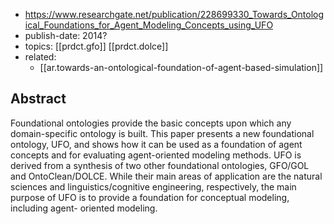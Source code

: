 
- https://www.researchgate.net/publication/228699330_Towards_Ontological_Foundations_for_Agent_Modeling_Concepts_using_UFO
- publish-date: 2014?
- topics: [[prdct.gfo]] [[prdct.dolce]]
- related:
  - [[ar.towards-an-ontological-foundation-of-agent-based-simulation]]

## Abstract

Foundational ontologies provide the basic concepts upon which any domain-specific ontology is built. This paper presents a new foundational ontology, UFO, and shows how it can be used as a foundation of agent concepts and for evaluating agent-oriented modeling methods. UFO is derived from a synthesis of two other foundational ontologies, GFO/GOL and OntoClean/DOLCE. While their main areas of application are the natural sciences and linguistics/cognitive engineering, respectively, the main purpose of UFO is to provide a foundation for conceptual modeling, including agent- oriented modeling.